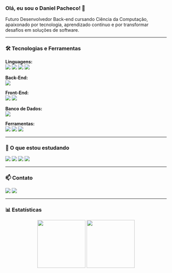 ### Olá, eu sou o Daniel Pacheco! 👋

<p align="left"> 
  Futuro Desenvolvedor Back-end cursando Ciência da Computação, apaixonado por tecnologia, aprendizado contínuo e por transformar desafios em soluções de software.
</p>

---

### 🛠️ Tecnologias e Ferramentas

<p align="left">
  <strong>Linguagens:</strong><br>
  <a href="https://www.java.com" target="_blank"><img src="https://img.shields.io/badge/Java-ED8B00?style=for-the-badge&logo=openjdk&logoColor=white"></a>
  <a href="https://www.python.org" target="_blank"><img src="https://img.shields.io/badge/Python-3776AB?style=for-the-badge&logo=python&logoColor=white"></a>
  <a href="https://isocpp.org/" target="_blank"><img src="https://img.shields.io/badge/C++-00599C?style=for-the-badge&logo=c%2B%2B&logoColor=white"></a>
  <a href="https://www.php.net/" target="_blank"><img src="https://img.shields.io/badge/PHP-777BB4?style=for-the-badge&logo=php&logoColor=white"></a>
</p>
<p align="left">
  <strong>Back-End:</strong><br>
  <a href="https://spring.io/projects/spring-boot" target="_blank"><img src="https://img.shields.io/badge/Spring_Boot-6DB33F?style=for-the-badge&logo=spring-boot&logoColor=white"></a>
</p>
<p align="left">
  <strong>Front-End:</strong><br>
  <a href="https://developer.mozilla.org/en-US/docs/Web/HTML" target="_blank"><img src="https://img.shields.io/badge/HTML5-E34F26?style=for-the-badge&logo=html5&logoColor=white"></a>
  <a href="https://developer.mozilla.org/en-US/docs/Web/CSS" target="_blank"><img src="https://img.shields.io/badge/CSS3-1572B6?style=for-the-badge&logo=css3&logoColor=white"></a>
</p>
<p align="left">
  <strong>Banco de Dados:</strong><br>
  <a href="https://www.w3schools.com/sql/" target="_blank"><img src="https://img.shields.io/badge/SQL-025E8C?style=for-the-badge&logo=database&logoColor=white"></a>
</p>
<p align="left">
  <strong>Ferramentas:</strong><br>
  <a href="https://git-scm.com/" target="_blank"><img src="https://img.shields.io/badge/Git-F05032?style=for-the-badge&logo=git&logoColor=white"></a>
  <a href="https://github.com/" target="_blank"><img src="https://img.shields.io/badge/GitHub-181717?style=for-the-badge&logo=github&logoColor=white"></a>
  <a href="https://code.visualstudio.com/" target="_blank"><img src="https://img.shields.io/badge/VS_Code-007ACC?style=for-the-badge&logo=visual-studio-code&logoColor=white"></a>
</p>

---

### 🌱 O que estou estudando

<p align="left">
  <a href="https://www.typescriptlang.org/" target="_blank"><img src="https://img.shields.io/badge/TypeScript-3178C6?style=for-the-badge&logo=typescript&logoColor=white"></a>
  <a href="https://angular.io/" target="_blank"><img src="https://img.shields.io/badge/Angular-DD0031?style=for-the-badge&logo=angular&logoColor=white"></a>
  <a href="https://dotnet.microsoft.com/en-us/languages/csharp" target="_blank"><img src="https://img.shields.io/badge/C%23-239120?style=for-the-badge&logo=c-sharp&logoColor=white"></a>
  <a href="#"><img src="https://img.shields.io/badge/Inglês_(Avançado)-00A86B?style=for-the-badge"></a>
</p>

---

### 📫 Contato

<p align="left">
  <a href="https://www.linkedin.com/in/daniel-pacheco-3484a125b/" target="_blank"><img src="https://img.shields.io/badge/LinkedIn-0077B5?style=for-the-badge&logo=linkedin&logoColor=white"></a>
  <a href="https://web.dio.me/users/danielschneider_dl" target="_blank"><img src="https://img.shields.io/badge/Perfil_DIO-3B499F?style=for-the-badge"></a>
</p>

---

### 📊 Estatísticas

<p align="center">
  <img height="150em" src="https://github-readme-stats.vercel.app/api?username=cfrot&show_icons=true&theme=dracula&include_all_commits=true&count_private=true"/>
  <img height="150em" src="https://github-readme-stats.vercel.app/api/top-langs/?username=cfrot&layout=compact&langs_count=7&theme=dracula"/>
</p>
